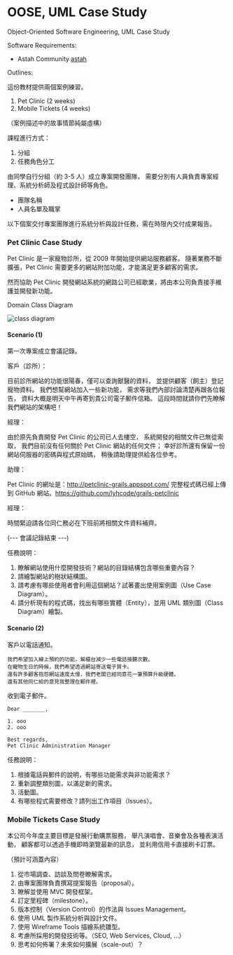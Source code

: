 OOSE, UML Case Study
====================

Object-Oriented Software Engineering, UML Case Study

Software Requirements:

* Astah Community [astah]

Outlines:

這份教材提供兩個案例練習。

1. Pet Clinic (2 weeks)
2. Mobile Tickets (4 weeks)

（案例描述中的故事情節純屬虛構）

課程進行方式：

1. 分組
2. 任務角色分工

由同學自行分組（約 3-5 人）成立專案開發團隊，
需要分別有人員負責專案經理、系統分析師及程式設計師等角色。

* 團隊名稱
* 人員名單及職掌

以下個案交付專案團隊進行系統分析與設計任務，需在時限內交付成果報告。

### Pet Clinic Case Study ###

Pet Clinic 是一家寵物診所，從 2009 年開始提供網站服務顧客。
隨著業務不斷擴張，Pet Clinic 需要更多的網站附加功能，才能滿足更多顧客的需求。

然而協助 Pet Clinic 開發網站系統的網路公司已經歇業，將由本公司負責接手維護並開發新功能。

Domain Class Diagram

![class diagram](http://yuml.me/c70824c1)


#### Scenario (1) ####

第一次專案成立會議記錄。

客戶（診所）：

目前診所網站的功能很陽春，僅可以查詢獸醫的資料，
並提供顧客（飼主）登記寵物資料。
我們想幫網站加入一些新功能，
需求等我們內部討論清楚再跟各位報告，
資料大概是明天中午再寄到貴公司電子郵件信箱。
這段時間就請你們先瞭解我們網站的架構吧！

經理：

由於原先負責開發 Pet Clinic 的公司已人去樓空，
系統開發的相關文件已無從索取，
我們目前沒有任何關於 Pet Clinic 網站的任何文件；
幸好診所還有保留一份網站伺服器的密碼與程式原始碼，
稍後請助理提供給各位參考。

助理：

Pet Clinic 的網址是：http://petclinic-grails.appspot.com/
完整程式碼已經上傳到 GitHub 網站。https://github.com/lyhcode/grails-petclinic

經理：

時間緊迫請各位同仁務必在下班前將相關文件資料補齊。

(--- 會議記錄結束 ---)

任務說明：

1. 瞭解網站使用什麼開發技術？網站的目錄結構包含哪些重要內容？
2. 請繪製網站的樹狀結構圖。
3. 請考慮有哪些使用者會利用這個網站？試著畫出使用案例圖（Use Case Diagram）。
4. 請分析現有的程式碼，找出有哪些實體（Entity），並用 UML 類別圖（Class Diagram）繪製。

#### Scenario (2) ####

客戶以電話通知。

    我們希望加入線上預約的功能，幫櫃台減少一些電話接聽次數。
    在寵物生日的時候，我們希望透過網站寄送電子賀卡。
    還有許多顧客抱怨網站速度太慢，我們老闆已經同意花一筆預算升級硬體。
    還有其他同仁給的意見我整理在郵件裡。

收到電子郵件。

    Dear _______,

    1. ooo
    2. ooo

    Best regards,
    Pet Clinic Administration Manager

任務說明：

1. 根據電話與郵件的說明，有哪些功能需求與非功能需求？
2. 重新調整類別圖，以滿足新的需求。
3. 活動圖。
4. 有哪些程式需要修改？請列出工作項目（Issues）。


### Mobile Tickets Case Study ###

本公司今年度主要目標是發展行動購票服務，
舉凡演唱會、音樂會及各種表演活動，
顧客都可以透過手機即時瀏覽最新的訊息，
並利用信用卡直接刷卡訂票。

（預計可涵蓋內容）

1. 從市場調查、訪談及問卷瞭解需求。
2. 由專案團隊負責撰寫提案報告（proposal）。
3. 瞭解並使用 MVC 開發框架。
4. 訂定里程碑（milestone）。
5. 版本控制（Version Control）的作法與 Issues Management。
6. 使用 UML 製作系統分析與設計文件。
7. 使用 Wireframe Tools 描繪系統雛型。
8. 考慮所採用的開發技術等。（SEO, Web Services, Cloud, ...）
9. 思考如何佈署？未來如何擴展（scale-out）？

[astah]: http://astah.net/ "Astah"
